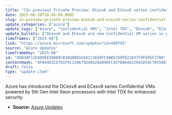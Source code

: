 ```yaml
---
title: "[In preview] Private Preview: DCesv6 and ECesv6 series confidential VMs with Intel® TDX"
date: 2025-08-20T16:45:09.000Z
slug: in-preview-private-preview-dcesv6-and-ecesv6-series-confidential-vms-with-intel-tdx
update_categories: ["azure"]
update_tags: ["Azure", "Confidential VMs", "Intel TDX", "DCesv6", "ECesv6", "Intel Xeon Emerald Rapids"]
update_bullets: ["DCesv6 and ECesv6 are new Confidential VM series in private preview on Azure.", "They use 5th Gen Intel Xeon processors (Emerald Rapids) with Intel Trust Domain Extensions (TDX).", "Intel TDX provides hardware-based memory encryption to protect VM data from the host and hypervisor."]
timeframes: ["2025-08"]
link: "https://azure.microsoft.com/updates?id=489745"
source: "Azure Updates"
timeframeKey: "2025-08"
id: "DDB38F11D489EE50080CB3ADDB91EA9113689FC9AB57A9FD22037F9FE05F2780"
contentHash: "4F844D3CD701F9C310A75D40426D896FC4CF0A64022941D54C7055087603766C"
draft: false
type: "update-item"
---
```


Azure has introduced the DCesv6 and ECesv6 series Confidential VMs powered by 5th Gen Intel Xeon processors with Intel TDX for enhanced security.

- **Source:** [Azure Updates](https://azure.microsoft.com/updates?id=489745)
